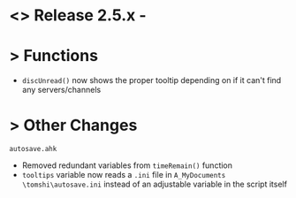# <> Release 2.5.x - 

# > Functions
- `discUnread()` now shows the proper tooltip depending on if it can't find any servers/channels

# > Other Changes

`autosave.ahk`
- Removed redundant variables from `timeRemain()` function
- `tooltips` variable now reads a `.ini` file in `A_MyDocuments \tomshi\autosave.ini` instead of an adjustable variable in the script itself